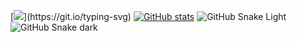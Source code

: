 [![](https://readme-typing-svg.demolab.com?font=Fira+Code&size=30&duration=800&pause=1000&color=F70000&multiline=true&width=500&height=300&lines=Hacking+others+is+bad;But...;I+was+bullied+a+lot.)](https://git.io/typing-svg)
[![GitHub stats](https://github-readme-stats.vercel.app/api?username=Mrp1r4t3)](https://github.com/anuraghazra/github-readme-stats)
![GitHub Snake Light](github-snake.svg#gh-light-mode-only)
![GitHub Snake dark](github-snake-dark.svg#gh-dark-mode-only)
